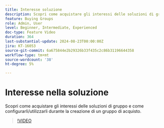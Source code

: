 ```yaml
---
title: Interesse soluzione
description: Scopri come acquistare gli interessi delle soluzioni di gruppo e come configurarli/utilizzarli durante la creazione di un gruppo di acquisto.
feature: Buying Groups
role: Admin, User
level: Beginner, Intermediate, Experienced
doc-type: Feature Video
duration: 364
last-substantial-update: 2024-08-23T00:00:00Z
jira: KT-16053
source-git-commit: 6a675844e2b29326b33f435c2c86b31196644358
workflow-type: tm+mt
source-wordcount: '38'
ht-degree: 5%

---
```



# Interesse nella soluzione

Scopri come acquistare gli interessi delle soluzioni di gruppo e come configurarli/utilizzarli durante la creazione di un gruppo di acquisto.

>[!VIDEO](https://video.tv.adobe.com/v/3433080/?learn=on)
